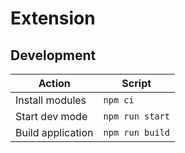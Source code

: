 # Extension

## Development

| Action            | Script          |
| ----------------- | --------------- |
| Install modules   | `npm ci`        |
| Start dev mode    | `npm run start` |
| Build application | `npm run build` |
